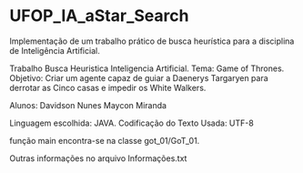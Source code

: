﻿# UFOP_IA_aStar_Search
Implementação de um trabalho prático de busca heurística para a disciplina de Inteligência Artificial.

Trabalho Busca Heuristica Inteligencia Artificial. Tema: Game of Thrones.
Objetivo: Criar um agente capaz de guiar a Daenerys Targaryen para derrotar as Cinco casas e impedir os White Walkers.

Alunos:
Davidson Nunes
Maycon Miranda

Linguagem escolhida: JAVA.
Codificação do Texto Usada: UTF-8

função main encontra-se na classe got_01/GoT_01.

Outras informações no arquivo Informações.txt